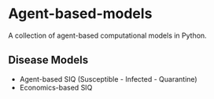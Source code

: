# Agent-based-models

A collection of agent-based computational models in Python.

## Disease Models

- Agent-based SIQ (Susceptible - Infected - Quarantine)
- Economics-based SIQ